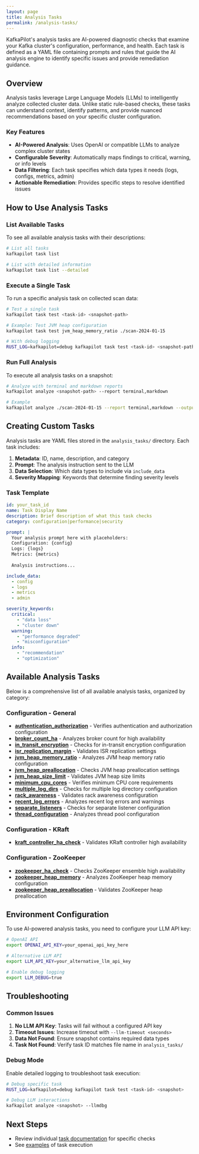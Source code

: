 ```yaml
---
layout: page
title: Analysis Tasks
permalink: /analysis-tasks/
---
```


KafkaPilot's analysis tasks are AI-powered diagnostic checks that examine your Kafka cluster's configuration, performance, and health. Each task is defined as a YAML file containing prompts and rules that guide the AI analysis engine to identify specific issues and provide remediation guidance.

## Overview

Analysis tasks leverage Large Language Models (LLMs) to intelligently analyze collected cluster data. Unlike static rule-based checks, these tasks can understand context, identify patterns, and provide nuanced recommendations based on your specific cluster configuration.

### Key Features

- **AI-Powered Analysis**: Uses OpenAI or compatible LLMs to analyze complex cluster states
- **Configurable Severity**: Automatically maps findings to critical, warning, or info levels
- **Data Filtering**: Each task specifies which data types it needs (logs, configs, metrics, admin)
- **Actionable Remediation**: Provides specific steps to resolve identified issues

## How to Use Analysis Tasks

### List Available Tasks

To see all available analysis tasks with their descriptions:

```bash
# List all tasks
kafkapilot task list

# List with detailed information
kafkapilot task list --detailed
```

### Execute a Single Task

To run a specific analysis task on collected scan data:

```bash
# Test a single task
kafkapilot task test <task-id> <snapshot-path>

# Example: Test JVM heap configuration
kafkapilot task test jvm_heap_memory_ratio ./scan-2024-01-15

# With debug logging
RUST_LOG=kafkapilot=debug kafkapilot task test <task-id> <snapshot-path>
```

### Run Full Analysis

To execute all analysis tasks on a snapshot:

```bash
# Analyze with terminal and markdown reports
kafkapilot analyze <snapshot-path> --report terminal,markdown

# Example
kafkapilot analyze ./scan-2024-01-15 --report terminal,markdown --output analysis-report.md
```

## Creating Custom Tasks

Analysis tasks are YAML files stored in the `analysis_tasks/` directory. Each task includes:

1. **Metadata**: ID, name, description, and category
2. **Prompt**: The analysis instruction sent to the LLM
3. **Data Selection**: Which data types to include via `include_data`
4. **Severity Mapping**: Keywords that determine finding severity levels

### Task Template

```yaml
id: your_task_id
name: Task Display Name
description: Brief description of what this task checks
category: configuration|performance|security

prompt: |
  Your analysis prompt here with placeholders:
  Configuration: {config}
  Logs: {logs}
  Metrics: {metrics}
  
  Analysis instructions...

include_data:
  - config
  - logs
  - metrics
  - admin

severity_keywords:
  critical:
    - "data loss"
    - "cluster down"
  warning:
    - "performance degraded"
    - "misconfiguration"
  info:
    - "recommendation"
    - "optimization"
```

## Available Analysis Tasks

Below is a comprehensive list of all available analysis tasks, organized by category:

### Configuration - General

- **[authentication_authorization](./authentication_authorization)** - Verifies authentication and authorization configuration
- **[broker_count_ha](./broker_count_ha)** - Analyzes broker count for high availability
- **[in_transit_encryption](./in_transit_encryption)** - Checks for in-transit encryption configuration
- **[isr_replication_margin](./isr_replication_margin)** - Validates ISR replication settings
- **[jvm_heap_memory_ratio](./jvm_heap_memory_ratio)** - Analyzes JVM heap memory ratio configuration
- **[jvm_heap_preallocation](./jvm_heap_preallocation)** - Checks JVM heap preallocation settings
- **[jvm_heap_size_limit](./jvm_heap_size_limit)** - Validates JVM heap size limits
- **[minimum_cpu_cores](./minimum_cpu_cores)** - Verifies minimum CPU core requirements
- **[multiple_log_dirs](./multiple_log_dirs)** - Checks for multiple log directory configuration
- **[rack_awareness](./rack_awareness)** - Validates rack awareness configuration
- **[recent_log_errors](./recent_log_errors)** - Analyzes recent log errors and warnings
- **[separate_listeners](./separate_listeners)** - Checks for separate listener configuration
- **[thread_configuration](./thread_configuration)** - Analyzes thread pool configuration

### Configuration - KRaft

- **[kraft_controller_ha_check](./kraft_controller_ha_check)** - Validates KRaft controller high availability

### Configuration - ZooKeeper

- **[zookeeper_ha_check](./zookeeper_ha_check)** - Checks ZooKeeper ensemble high availability
- **[zookeeper_heap_memory](./zookeeper_heap_memory)** - Analyzes ZooKeeper heap memory configuration
- **[zookeeper_heap_preallocation](./zookeeper_heap_preallocation)** - Validates ZooKeeper heap preallocation

## Environment Configuration

To use AI-powered analysis tasks, you need to configure your LLM API key:

```bash
# OpenAI API
export OPENAI_API_KEY=your_openai_api_key_here

# Alternative LLM API
export LLM_API_KEY=your_alternative_llm_api_key

# Enable debug logging
export LLM_DEBUG=true
```

## Troubleshooting

### Common Issues

1. **No LLM API Key**: Tasks will fail without a configured API key
2. **Timeout Issues**: Increase timeout with `--llm-timeout <seconds>`
3. **Data Not Found**: Ensure snapshot contains required data types
4. **Task Not Found**: Verify task ID matches file name in `analysis_tasks/`

### Debug Mode

Enable detailed logging to troubleshoot task execution:

```bash
# Debug specific task
RUST_LOG=kafkapilot=debug kafkapilot task test <task-id> <snapshot>

# Debug LLM interactions
kafkapilot analyze <snapshot> --llmdbg
```

## Next Steps

- Review individual [task documentation](./authentication_authorization) for specific checks
- See [examples](/examples#analysis-tasks) of task execution